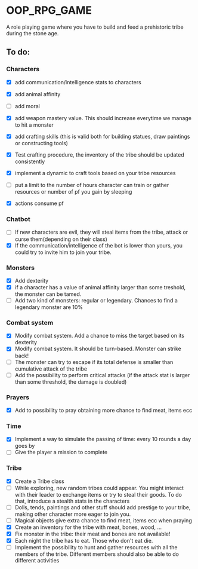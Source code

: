 # OOP_RPG_GAME

A role playing game where you have to build and feed a prehistoric tribe during the stone age. 

## To do: ##
### Characters ###
- [x] add communication/intelligence stats to characters
- [x] add animal affinity
- [ ] add moral 
- [x] add weapon mastery value. This should increase everytime we manage to hit a monster
- [x] add crafting skills (this is valid both for building statues, draw paintings or constructing tools)
- [x] Test crafting procedure, the inventory of the tribe should be updated consistently
- [x] implement a dynamic to craft tools based on your tribe resources
- [ ] put a limit to the number of hours character can train or gather resources or number of pf you gain by sleeping
- [x] actions consume pf


### Chatbot ### 
- [ ] If new characters are evil, they will steal items from the tribe, attack or curse them(depending on their class)
- [x] If the communication/intelligence of the bot is lower than yours, you could try to invite him to join your tribe. 

### Monsters ### 
- [x] Add dexterity
- [x] if a character has a value of animal affinity larger than some treshold, the monster can be tamed.
- [ ] Add two kind of monsters: regular or legendary. Chances to find a legendary monster are 10%

### Combat system ### 
- [x] Modify combat system. Add a chance to miss the target based on its dexterity
- [x] Modify combat system. It should be turn-based. Monster can strike back!
- [ ] The monster can try to escape if its total defense is smaller than cumulative attack of the tribe
- [ ] Add the possibility to perform critical attacks (if the attack stat is larger than some threshold, the damage is doubled)

### Prayers ###
- [x] Add to possibility to pray obtaining more chance to find meat, items ecc

### Time ###
- [x] Implement a way to simulate the passing of time: every 10 rounds a day goes by
- [ ] Give the player a mission to complete
### Tribe ### 
- [x] Create a Tribe class
- [ ] While exploring, new random tribes could appear. You might interact with their leader to exchange items or try to steal their goods. To do that, introduce a stealth stats in the characters
- [ ] Dolls, tends, paintings and other stuff should add prestige to your tribe, making other character more eager to join you.
- [ ] Magical objects give extra chance to find meat, items ecc when praying
- [x] Create an inventory for the tribe with meat, bones, wood, ...
- [x] Fix monster in the tribe: their meat and bones are not available!
- [x] Each night the tribe has to eat. Those who don't eat die.
- [ ] Implement the possibility to hunt and gather resources with all the members of the tribe. Different members should also be able to do different activities

